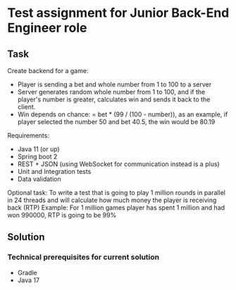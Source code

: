 # Test assignment for Junior Back-End Engineer role #

## Task ##
Create backend for a game:
* Player is sending a bet and whole number from 1 to 100 to a server
* Server generates random whole number from 1 to 100, and if the player's number is greater, calculates win and sends it back to the client.
* Win depends on chance: = bet * (99 / (100 - number)), as an example, if player selected the number 50 and bet 40.5, the win would be 80.19

Requirements:
* Java 11 (or up)
* Spring boot 2
* REST + JSON (using WebSocket for communication instead is a plus)
* Unit and Integration tests
* Data validation

Optional task:
To write a test that is going to play 1 million rounds in parallel in 24 threads and will calculate how much money the player is receiving back (RTP)
Example: For 1 million games player has spent 1 million and had won 990000, RTP is going to be 99%

## Solution ##
### Technical prerequisites for current solution ### 
- Gradle
- Java 17
